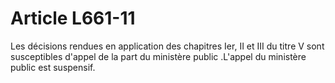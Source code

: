 # Article L661-11

Les décisions rendues en application des chapitres Ier, II et III du titre V sont susceptibles d'appel de la part du ministère public             .L'appel du ministère public est suspensif.